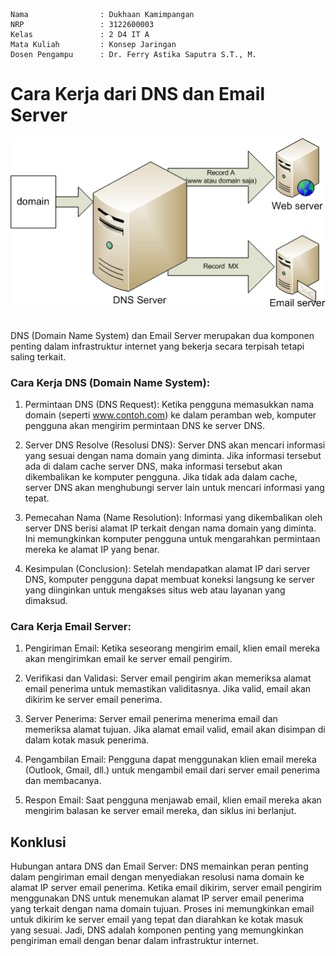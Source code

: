     Nama		        : Dukhaan Kamimpangan
    NRP		            : 3122600003
    Kelas		        : 2 D4 IT A
    Mata Kuliah	        : Konsep Jaringan
    Dosen Pengampu	    : Dr. Ferry Astika Saputra S.T., M. 

# Cara Kerja dari DNS dan Email Server

<div align="center">
<img src="./assets/dns.gif">
</div>

##

DNS (Domain Name System) dan Email Server merupakan dua komponen penting dalam infrastruktur internet yang bekerja secara terpisah tetapi saling terkait.

### Cara Kerja DNS (Domain Name System):

1. Permintaan DNS (DNS Request): Ketika pengguna memasukkan nama domain (seperti www.contoh.com) ke dalam peramban web, komputer pengguna akan mengirim permintaan DNS ke server DNS.

2. Server DNS Resolve (Resolusi DNS): Server DNS akan mencari informasi yang sesuai dengan nama domain yang diminta. Jika informasi tersebut ada di dalam cache server DNS, maka informasi tersebut akan dikembalikan ke komputer pengguna. Jika tidak ada dalam cache, server DNS akan menghubungi server lain untuk mencari informasi yang tepat.

3. Pemecahan Nama (Name Resolution): Informasi yang dikembalikan oleh server DNS berisi alamat IP terkait dengan nama domain yang diminta. Ini memungkinkan komputer pengguna untuk mengarahkan permintaan mereka ke alamat IP yang benar.

4. Kesimpulan (Conclusion): Setelah mendapatkan alamat IP dari server DNS, komputer pengguna dapat membuat koneksi langsung ke server yang diinginkan untuk mengakses situs web atau layanan yang dimaksud.

### Cara Kerja Email Server:

1. Pengiriman Email: Ketika seseorang mengirim email, klien email mereka akan mengirimkan email ke server email pengirim.

2. Verifikasi dan Validasi: Server email pengirim akan memeriksa alamat email penerima untuk memastikan validitasnya. Jika valid, email akan dikirim ke server email penerima.

3. Server Penerima: Server email penerima menerima email dan memeriksa alamat tujuan. Jika alamat email valid, email akan disimpan di dalam kotak masuk penerima.

4. Pengambilan Email: Pengguna dapat menggunakan klien email mereka (Outlook, Gmail, dll.) untuk mengambil email dari server email penerima dan membacanya.

5. Respon Email: Saat pengguna menjawab email, klien email mereka akan mengirim balasan ke server email mereka, dan siklus ini berlanjut.

## Konklusi

Hubungan antara DNS dan Email Server:
DNS memainkan peran penting dalam pengiriman email dengan menyediakan resolusi nama domain ke alamat IP server email penerima. Ketika email dikirim, server email pengirim menggunakan DNS untuk menemukan alamat IP server email penerima yang terkait dengan nama domain tujuan. Proses ini memungkinkan email untuk dikirim ke server email yang tepat dan diarahkan ke kotak masuk yang sesuai. Jadi, DNS adalah komponen penting yang memungkinkan pengiriman email dengan benar dalam infrastruktur internet.
